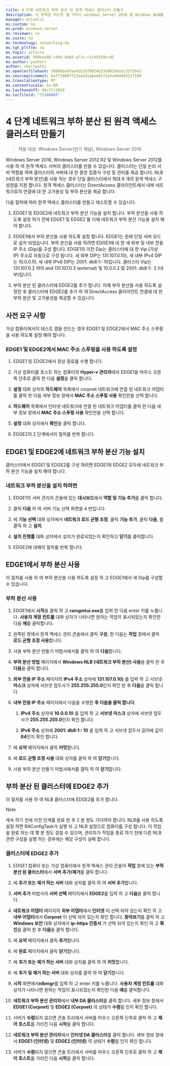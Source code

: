 ```yaml
---
title: 4 단계 네트워크 부하 분산 된 원격 액세스 클러스터 만들기
description: 이 항목은 테스트 랩 가이드-windows Server 2016 용 Windows NLB를 사용 하는 클러스터의 DirectAccess 시연에 포함 되어 있습니다.
manager: brianlic
ms.custom: na
ms.prod: windows-server
ms.reviewer: na
ms.suite: na
ms.technology: networking-da
ms.tgt_pltfrm: na
ms.topic: article
ms.assetid: 509eaa08-c49d-448d-a71e-c1c45519ccd5
ms.author: pashort
author: shortpatti
ms.openlocfilehash: f888ebadfaa91b35f0924b23e9818da1c32f26e5
ms.sourcegitcommit: 6aff3d88ff22ea141a6ea6572a5ad8dd6321f199
ms.translationtype: MT
ms.contentlocale: ko-KR
ms.lasthandoff: 09/27/2019
ms.locfileid: "71388485"
---
```

# <a name="step-4-create-the-network-load-balanced-remote-access-cluster"></a>4 단계 네트워크 부하 분산 된 원격 액세스 클러스터 만들기

>적용 대상: Windows Server(반기 채널), Windows Server 2016

 Windows Server 2016, Windows Server 2012 R2 및 Windows Server 2012를 사용 하 여 원격 액세스 서버의 클러스터를 만들 수 있습니다. 클러스터는 단일 논리 서버 역할을 하며 클러스터의 서버에 대 한 중앙 집중식 구성 및 관리를 제공 합니다. NLB (네트워크 부하 분산)를 사용 하는 경우 단일 클러스터에서 최대 8 개의 원격 액세스 구성원을 지원 합니다. 원격 액세스 클러스터는 DirectAccess 클라이언트에서 내부 네트워크로의 연결에 대 한 고가용성 및 부하 분산을 제공 합니다.  
  
다음 절차에 따라 원격 액세스 클러스터를 만들고 테스트할 수 있습니다.  
  
1. EDGE1 및 EDGE2에 네트워크 부하 분산 기능을 설치 합니다. 부하 분산을 사용 하도록 설정 하기 전에 EDGE1 및 EDGE2 둘 다에 네트워크 부하 분산 기능을 설치 해야 합니다.
  
2. EDGE1에서 부하 분산을 사용 하도록 설정 합니다. EDGE1는 원래 단일 서버 모드로 설치 되었습니다. 부하 분산을 사용 하려면 EDGE1에 대 한 새 외부 및 내부 전용 IP 주소 (Dip)를 구성 합니다. EDGE1의 이전 Dip는 클러스터에 대 한 Vip (가상 IP) 주소로 자동으로 구성 됩니다. 새 외부 DIP는 131.107.0.10), 새 내부 IPv4 DIP는 10.0.0.10, 새 내부 IPv6 DIP는 2001: db8:1:: 10입니다. 클러스터 Vip는 131.107.0.2 여야 and 131.107.0.3 (external) 및 10.0.0.2 및 2001: db8:1:: 2 (내부)입니다.
  
3. 부하 분산 된 클러스터에 EDGE2를 추가 합니다. 이제 부하 분산을 사용 하도록 설정한 후 클러스터에 EDGE2를 추가 하 여 DirectAccess 클라이언트 연결에 대 한 부하 분산 및 고가용성을 제공할 수 있습니다.

## <a name="prerequisites"></a>사전 요구 사항

가상 컴퓨터에서이 테스트 랩을 만드는 경우 EDGE1 및 EDGE2에서 MAC 주소 스푸핑을 사용 하도록 설정 해야 합니다.  
  
### <a name="enable-mac-address-spoofing-on-edge1-and-edge2"></a>EDGE1 및 EDGE2에서 MAC 주소 스푸핑을 사용 하도록 설정  
  
1.  EDGE1 및 EDGE2에서 정상 종료를 수행 합니다.  
  
2.  가상 컴퓨터를 호스트 하는 컴퓨터의 **Hyper-v 관리자**에서 EDGE1을 마우스 오른쪽 단추로 클릭 한 다음 **설정**을 클릭 합니다.  
  
3.  **설정** 대화 상자의 **하드웨어** 목록에서 corpnet 네트워크에 연결 된 네트워크 어댑터를 클릭 한 다음 세부 정보 창에서 **MAC 주소 스푸핑 사용** 확인란을 선택 합니다.  
  
4.  **하드웨어** 목록에서 인터넷 네트워크에 연결 된 네트워크 어댑터를 클릭 한 다음 세부 정보 창에서 **MAC 주소 스푸핑 사용** 확인란을 선택 합니다.  
  
5.  **설정** 대화 상자에서 **확인**을 클릭 합니다.  
  
6.  EDGE2의 2 단계에서이 절차를 반복 합니다.  
  
## <a name="install-the-network-load-balancing-feature-on-edge1-and-edge2"></a>EDGE1 및 EDGE2에 네트워크 부하 분산 기능 설치  
클러스터에서 EDGE1 및 EDGE2를 구성 하려면 EDGE1와 EDGE2 모두에 네트워크 부하 분산 기능을 설치 해야 합니다.  
  
### <a name="to-install-network-load-balancing"></a>네트워크 부하 분산을 설치 하려면  
  
1.  EDGE1의 서버 관리자 콘솔에 있는 **대시보드**에서 **역할 및 기능 추가**를 클릭 합니다.  
  
2.  클릭 **다음** 하 여 서버 기능 선택 화면을 4 번입니다.  
  
3.  에 **기능 선택** 대화 상자에서 **네트워크 로드 균형 조정**, 클릭 **기능 추가**, 클릭 **다음**, 를 클릭 하 고 **설치**.  
  
4.  **설치 진행률** 대화 상자에서 설치가 완료되었는지 확인하고 **닫기**를 클릭합니다.  
  
5.  EDGE2에 대해이 절차를 반복 합니다.  
  
## <a name="enable-load-balancing-on-edge1"></a>EDGE1에서 부하 분산 사용  
이 절차를 사용 하 여 부하 분산을 사용 하도록 설정 하 고 EDGE1에서 새 Dip를 구성할 수 있습니다.  
  
### <a name="enable-load-balancing"></a>부하 분산 사용  
  
1.  EDGE1에서 **시작**을 클릭 하 고 **ramgmtui.exe**를 입력 한 다음 enter 키를 누릅니다. **사용자 계정 컨트롤** 대화 상자가 나타나면 원하는 작업이 표시되었는지 확인한 다음 **예**를 클릭합니다.  
  
2.  왼쪽된 창에서 원격 액세스 관리 콘솔에서 클릭 **구성**, 한 다음는 **작업** 창에서 클릭 **로드 균형 조정 사용**합니다.  
  
3.  사용 부하 분산 만들기 마법사에서를 클릭 하 여 **다음**합니다.  
  
4.  **부하 분산 방법** 페이지에서 **Windows NLB (네트워크 부하 분산) 사용**을 클릭 한 후 **다음**을 클릭 합니다.  
  
5.  **외부 전용 IP 주소** 페이지의 **IPv4 주소** 상자에 **131.107.0.10)** 를 입력 하 고 서브넷 **마스크** 상자에 서브넷 접두사가 **255.255.255.0**인지 확인 한 후 **다음**을 클릭 합니다.  
  
6.  **내부 전용 IP 주소** 페이지에서 다음을 수행한 **후 다음을 클릭 합니다**.  
  
    1.  **IPv4 주소** 상자에 **10.0.0.10** 를 입력 하 고 **서브넷 마스크** 상자에 서브넷 접두사가 **255.255.255.0**인지 확인 합니다.  
  
    2.  **IPv6 주소** 상자에 **2001: db8:1:: 10** 을 입력 하 고 서브넷 접두사 길이에 값이 **64**인지 확인 합니다.  
  
7.  에 **요약** 페이지에서 클릭 **커밋**합니다.  
  
8.  에 **로드 균형 조정 사용** 대화 상자를 클릭 하 여 **닫기**합니다.  
  
9. 사용 부하 분산 만들기 마법사에서를 클릭 하 여 **닫기**합니다.  
  
## <a name="add-edge2-to-the-load-balanced-cluster"></a>부하 분산 된 클러스터에 EDGE2 추가  
이 절차를 사용 하 여 NLB 클러스터에 EDGE2를 추가 합니다.  
  
> [!NOTE]  
> 계속 하기 전에 이전 단계를 완료 한 후 2 분 정도 기다려야 합니다. NLB를 사용 하도록 설정 하면 RAConfigTask가 실행 되 고 NLB 설정으로 컴퓨터를 구성 합니다. 이 작업을 완료 하는 데 몇 분 정도 걸릴 수 있으며, 관리자가 작업을 종료 하기 전에 다른 NLB 관련 구성을 실행 하는 경우에는 해당 구성이 실패 합니다.  
  
### <a name="add-edge2-to-the-cluster"></a>클러스터에 EDGE2 추가  
  
1.  EDGE1 컴퓨터 또는 가상 컴퓨터에서 원격 액세스 관리 콘솔의 **작업** 창에 있는 **부하 분산 된 클러스터**에서 **서버 추가/제거**를 클릭 합니다.  
  
2.  에 **추가 또는 제거 하는 서버** 대화 상자를 클릭 하 여 **서버 추가**합니다.  
  
3.  **서버 추가** 마법사의 **서버 선택** 페이지에서 **EDGE2**를 입력 하 고 **다음**을 클릭 합니다.  
  
4.  **네트워크 어댑터** 페이지의 **외부 어댑터**에서 **인터넷** 이 선택 되어 있는지 확인 하 고 **내부 어댑터**에서 **Corpnet** 이 선택 되어 있는지 확인 합니다. **찾아보기**를 클릭 하 고 **Windows 보안** 대화 상자에서 **ip-https 인증서** 가 선택 되어 있는지 확인 하 고 **확인**을 클릭 한 후 **다음**을 클릭 합니다.  
  
5.  에 **요약** 페이지에서 클릭 **추가**합니다.  
  
6.  에 **완료** 페이지에서 클릭 **닫기**합니다.  
  
7.  에 **추가 또는 제거 하는 서버** 대화 상자를 클릭 하 여 **커밋**합니다.  
  
8.  에 **추가 및 제거 하는 서버** 대화 상자를 클릭 하 여 **닫기**합니다.  
  
9. **시작** 화면에서**nlbmgr**를 입력 하 고 enter 키를 누릅니다. **사용자 계정 컨트롤** 대화 상자가 나타나면 원하는 작업이 표시되었는지 확인한 다음 **예**를 클릭합니다.  
  
10. **네트워크 부하 분산 관리자**에서 **내부 DA 클러스터**를 클릭 합니다. 세부 정보 창에서 **EDGE1 (Corpnet)** 및 **EDGE2 (Corpnet)** 의 상태가 **수렴**됨 인지 확인 합니다.  
  
11. 서버가 **수렴**되지 않으면 콘솔 트리에서 서버를 마우스 오른쪽 단추로 클릭 하 고 **제어 호스트**를 가리킨 다음 **시작**을 클릭 합니다.  
  
12. **네트워크 부하 분산 관리자**에서 **인터넷 DA 클러스터**를 클릭 합니다. 세부 정보 창에서 **EDGE1 (인터넷)** 및 **EDGE2 (인터넷)** 의 상태가 **수렴**됨 인지 확인 합니다.  
  
13. 서버가 **수렴**되지 않으면 콘솔 트리에서 서버를 마우스 오른쪽 단추로 클릭 하 고 **제어 호스트**를 가리킨 다음 **시작**을 클릭 합니다.
